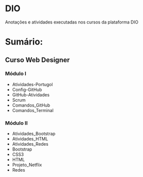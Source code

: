 # DIO
Anotações e atividades executadas nos cursos da plataforma DIO

# Sumário:

## Curso Web Designer
### Módulo I
* Atividades-Portugol
* Config-GitHub
* GitHub-Atividades
* Scrum
* Comandos_GitHub
* Comandos_Terminal

### Módulo II
* Atividades_Bootstrap
* Atividades_HTML
* Atividades_Redes
* Bootstrap
* CSS3
* HTML
* Projeto_Netflix
* Redes